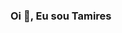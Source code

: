 ### Oi 👋, Eu sou Tamires

<!--
**Tamiresoliveira21/tamiresoliveira21** is a ✨ _special_ ✨ repository because its `README.md` (this file) appears on your GitHub profile.




- Apaixonada por tecnologia.
- 🔭 Cursando Analise e Desenvolvimento de Sistemas
- 🌱 Atualmente estou aprendendo JavaScript
- 💬 Ask me about ...
- 📫 voce pode 
-->
    
